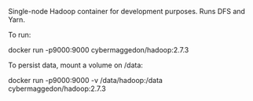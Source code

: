 
Single-node Hadoop container for development purposes.  Runs DFS and Yarn.

To run:

  docker run -p9000:9000 cybermaggedon/hadoop:2.7.3

To persist data, mount a volume on /data:

  docker run -p9000:9000 -v /data/hadoop:/data cybermaggedon/hadoop:2.7.3

